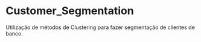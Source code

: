 # Customer_Segmentation
Utilização de métodos de Clustering para fazer segmentação de clientes de banco.
